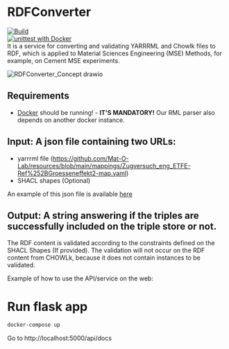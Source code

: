 # RDFConverter
[![Build](https://github.com/Mat-O-Lab/RDFConverter/actions/workflows/build.yml/badge.svg)](https://github.com/Mat-O-Lab/RDFConverter/actions/workflows/build.yml)  
[![unittest with Docker](https://github.com/Mat-O-Lab/RDFConverter/actions/workflows/soudeh.yml/badge.svg?branch=development)](https://github.com/Mat-O-Lab/RDFConverter/actions/workflows/soudeh.yml)  
It is a service for converting and validating YARRRML and Chowlk files to RDF, which is applied to Material Sciences Engineering (MSE) Methods, for example, on Cement MSE experiments.

![RDFConverter_Concept drawio](https://user-images.githubusercontent.com/9248325/158355253-41fecd06-2487-449c-b91c-115182af9794.png)

## Requirements
- [Docker](https://www.docker.com/) should be running! - **IT'S MANDATORY!** Our RML parser also depends on another docker instance.

## Input: A json file containing two URLs: 
-	yarrrml file (https://github.com/Mat-O-Lab/resources/blob/main/mappings/Zugversuch_eng_ETFE-Ref%252BGroesseneffekt2-map.yaml)
-	SHACL shapes (Optional)

An example of this json file is available [here](https://raw.githubusercontent.com/Mat-O-Lab/rdfconverter/main/resources/conf.json)
 
## Output: A string answering if the triples are successfully included on the triple store or not.

The RDF content is validated according to the constraints defined on the SHACL Shapes (If provided).
The validation will not occur on the RDF content from CHOWLk, because it does not contain instances to be validated.

Example of how to use the API/service on the web:

# Run flask app

```bash
docker-compose up
```

Go to http://localhost:5000/api/docs
